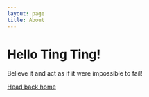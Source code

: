 ```yaml
---
layout: page
title: About
---
```


# Hello Ting Ting!

Believe it and act as if it were impossible to fail!

[Head back home](<./>)
